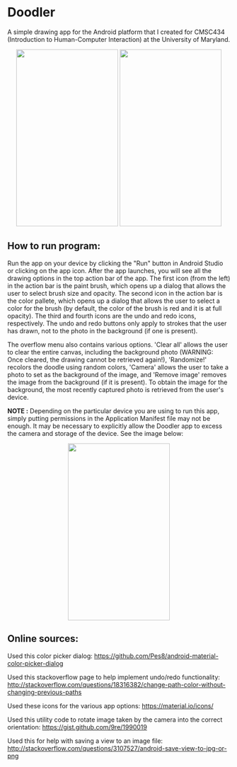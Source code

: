 # Doodler
A simple drawing app for the Android platform that I created for CMSC434 (Introduction to Human-Computer Interaction) at the University of Maryland.

<p align = "center">
<img src="http://drive.google.com/uc?export=view&id=14XuXz_X2tJ9eNZ1zU2izV-zktW_UzbM7HA" width="230" height="400" />
<img src="http://drive.google.com/uc?export=view&id=151VDRfntfgW5SlKBJloug6Miz2bfnmufhA" width="230" height="400" />
</p>

## How to run program:
Run the app on your device by clicking the "Run" button in Android Studio or clicking on the app icon. After the app launches, you will 
see all the drawing options in the top action bar of the app. The first icon (from the left) in the action bar is the paint brush, 
which opens up a dialog that allows the user to select brush size and opacity. The second icon in the action bar is the color pallete, 
which opens up a dialog that allows the user to select a color for the brush (by default, the color of the brush is red and it is at full opacity). The third and fourth icons are the undo and redo icons, respectively. The undo and redo buttons only apply to strokes that the user has drawn, not to the photo in the background (if one is present). 

The overflow menu also contains various options. 'Clear all' allows the user to clear the entire canvas, including the background photo (WARNING: Once cleared, the drawing cannot be retrieved again!), 'Randomize!' recolors the doodle using random colors, 'Camera' allows the user to take a photo to set as the background of the image, and 'Remove image' removes the image from the background (if it is present). To obtain the image for the background, the most recently captured photo is retrieved from the user's device.

**NOTE :** Depending on the particular device you are using to run this app, simply putting permissions in the Application Manifest file may not be enough. It may be necessary to explicitly allow the Doodler app to excess the camera and storage of the device. See the image below: 

<p align = "center">
<img src="http://drive.google.com/uc?export=view&id=1n3TL7YJzV8ESLNLcl2Ca-8Io4iYRydERCQ" width="230" height="400" />
</p>

## Online sources:

Used this color picker dialog:
https://github.com/Pes8/android-material-color-picker-dialog

Used this stackoverflow page to help implement undo/redo functionality:
http://stackoverflow.com/questions/18316382/change-path-color-without-changing-previous-paths

Used these icons for the various app options:
https://material.io/icons/

Used this utility code to rotate image taken by the camera into the correct orientation:
https://gist.github.com/9re/1990019

Used this for help with saving a view to an image file:
http://stackoverflow.com/questions/3107527/android-save-view-to-jpg-or-png


